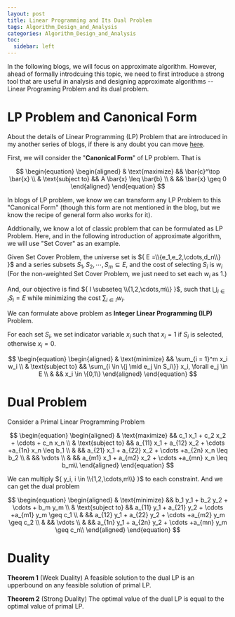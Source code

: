```yaml
---
layout: post
title: Linear Programming and Its Dual Problem
tags: Algorithm_Design_and_Analysis
categories: Algorithm_Design_and_Analysis
toc:
  sidebar: left
---
```


In the following blogs, we will focus on approximate algorithm. However, ahead of formally introdcuing this topic, we need to first introduce a strong tool that are useful in analysis and designing approximate algorithms -- Linear Programing Problem and its dual problem.

<!--more-->

# LP Problem and Canonical Form

About the details of Linear Programming (LP) Problem that are introduced in my another series of blogs, if there is any doubt you can move [here](https://wu-haonan.github.io/2023/08/21/LP_Lec_1.html).

First, we will consider the "<b>Canonical Form</b>" of LP problem. That is 

<center>$$
\begin{equation}
\begin{aligned}
& \text{maximize} && \bar{c}^\top \bar{x} \\
& \text{subject to} && A \bar{x} \leq \bar{b} \\
& && \bar{x} \geq 0
\end{aligned}
\end{equation}
$$</center>

In blogs of LP problem, we know we can transform any LP Problem to this "Canonical Form" (though this form are not mentioned in the blog, but we know the recipe of general form also works for it).

Addtionally, we know a lot of classic problem that can be formulated as LP Problem. Here, and in the following introduction of approximate algorithm, we will use "Set Cover" as an example.

Given Set Cover Problem, the universe set is ${ E =\\{e_1,e_2,\cdots,d_n\\} }$ and a series subsets ${ S_1,S_2,\cdots,S_m \subseteq E }$, and the cost of selecting ${ S_i }$ is ${ w_i }$ (For the non-weighted Set Cover Problem, we just need to set each ${ w_i }$ as ${ 1 }$.)

And, our objective is find ${ I \subseteq \\{1,2,\cdots,m\\} }$, such that ${ \bigcup_{i \in I} S_i = E }$ while minimizing the cost ${ \sum_{i\in I} w_i }$.

We can formulate above problem as <b>Integer Linear Programming (ILP)</b> Problem.

For each set ${ S_i }$, we set indicator variable ${ x_i }$ such that ${ x_i = 1 }$ if ${ S_i }$ is selected, otherwise ${x_i = 0  }$.

<center>$$
\begin{equation}
\begin{aligned}
& \text{minimize} && \sum_{i = 1}^m x_i w_i \\
& \text{subject to} && \sum_{i \in \{j \mid e_j \in S_i\}} x_i, \forall e_j \in E \\
& && x_i \in \{0,1\}
\end{aligned}
\end{equation}
$$</center>

# Dual Problem

Consider a Primal Linear Programming Problem

<center>$$
\begin{equation}
\begin{aligned}
& \text{maximize} && c_1 x_1 + c_2 x_2 + \cdots + c_n x_n \\
& \text{subject to} && a_{11} x_1 + a_{12} x_2 + \cdots +a_{1n} x_n \leq b_1 \\
& && a_{21} x_1 + a_{22} x_2 + \cdots +a_{2n} x_n \leq b_2 \\
& && \vdots \\
& && a_{m1} x_1 + a_{m2} x_2 + \cdots +a_{mn} x_n \leq b_m\\
\end{aligned}
\end{equation}
$$</center>

We can multiply ${ y_i, i \in \\{1,2,\cdots,m\\} }$ to each constraint. And we can get the dual problem 

<center>$$
\begin{equation}
\begin{aligned}
& \text{minimize} && b_1 y_1 + b_2 y_2 + \cdots + b_m y_m \\
& \text{subject to} && a_{11} y_1 + a_{21} y_2 + \cdots +a_{m1} y_m \geq c_1 \\
& && a_{12} y_1 + a_{22} y_2 + \cdots +a_{m2} y_m \geq c_2 \\
& && \vdots \\
& && a_{1n} y_1 + a_{2n} y_2 + \cdots +a_{mn} y_m \geq c_n\\
\end{aligned}
\end{equation}
$$</center>

# Duality

<b>Theorem 1</b> (Week Duality)
A feasible solution to the dual LP is an upperbound on any feasible solution of primal LP.

<b>Theorem 2</b> (Strong Duality)
The optimal value of the dual LP is equal to the optimal value of primal LP.
